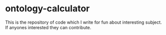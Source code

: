 # ontology-calculator
This is the repository of code which I write for fun about interesting subject. If anyones interested they can contribute.
